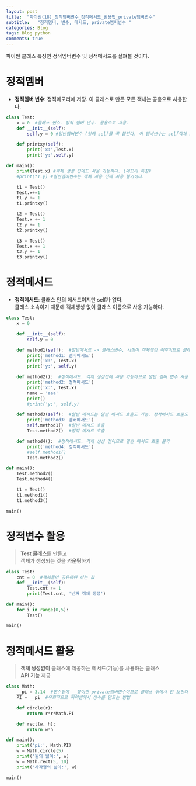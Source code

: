 ```yaml
---  
layout: post  
title:  "파이썬(18)_정적멤버변수_정적메서드_활용법_private멤버변수"  
subtitle:   "정적멤버, 변수, 메서드, private멤버변수 "  
categories: Blog  
tags: Blog python     
comments: true  
---  
```


파이썬 클래스 특징인 정적멤버변수 및 정적메서드를 살펴볼 것이다. 
 
# 정적멤버          

- **정적멤버 변수**: 정적메모리에 저장. 이 클래스로 만든 모든 객체는 공용으로 사용한다.

~~~python
class Test:
    x = 0  #클래스 변수. 정적 멤버 변수. 공용으로 사용.
    def __init__(self):
        self.y = 0 #일반멤버변수 (앞에 self를 꼭 붙인다. 이 멤버변수는 self객체 소속)

    def printxy(self):
        print('x:',Test.x)
        print('y:',self.y)

def main():
    print(Test.x) #객체 생성 전에도 사용 가능하다. (메모리 특징)
    #print(t1.y) #일반멤버변수는 객체 사용 전에 사용 불가하다.

    t1 = Test()
    Test.x+=1
    t1.y += 1
    t1.printxy()

    t2 = Test()
    Test.x += 1
    t2.y += 1
    t2.printxy()

    t3 = Test()
    Test.x += 1
    t3.y += 1
    t3.printxy()
~~~

# 정적메서드

- **정적메서드**: 클래스 안의 메서드이지만 self가 없다.         
  클래스 소속이기 때문에 객체생성 없이 클래스 이름으로 사용 가능하다.           

~~~python
class Test:
    x = 0

    def __init__(self):
        self.y = 0

    def method1(self):  #일반메서드 -> 클래스변수, 시점이 객체생성 이후이므로 클래스변수. 멤버변수 모두 사용 가능.
        print('method1: 멤버메서드')
        print('x:', Test.x)
        print('y:', self.y)

    def method2():  #정적메서드. 객체 생성전에 사용 가능하므로 일반 멤버 변수 사용 불가
        print('method2: 정적메서드')
        print('x:', Test.x)
        name = 'aaa'
        print()
        #print('y:', self.y)

    def method3(self):  #일반 메서드는 일반 메서드 호출도 가능. 정적메서드 호출도 가능.
        print('method3: 멤버메서드')
        self.method1()  #일반 메서드 호출
        Test.method2()  #정적 메서드 호출

    def method4():  #정적메서드. 객체 생성 전이므로 일반 메서드 호출 불가
        print('method4: 정적메서드')
        #self.method1()
        Test.method2()

def main():
    Test.method2()
    Test.method4()

    t1 = Test()
    t1.method1()
    t1.method3()

main()
~~~

# 정적변수 활용

> **Test 클래스**를 만들고          
객체가 생성되는 것을 **카운팅**하기             

~~~python
class Test:
    cnt = 0  #객체들이 공유해야 하는 값
    def __init__(self):
        Test.cnt += 1
        print(Test.cnt, '번째 객체 생성')

def main():
    for i in range(0,5):
        Test()

main()
~~~

# 정적메서드 활용

> **객체 생성없이** 클래스에 제공하는 메서드(기능)를 사용하는 클래스       
**API 기능** 제공


~~~python
class Math:
    __pi = 3.14  #변수앞에 __붙이면 private멤버변수이므로 클래스 밖에서 안 보인다
    PI = __pi  #우회적으로 파이썬에서 상수를 만드는 방법

    def circle(r):
        return r*r*Math.PI

    def rect(w, h):
        return w*h

def main():
    print('pi:', Math.PI)
    w = Math.circle(5)
    print('원의 넓이:', w)
    w = Math.rect(5, 10)
    print('사각형의 넓이:', w)

main()
~~~